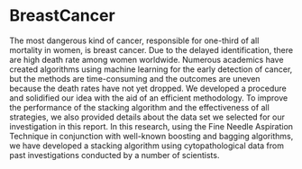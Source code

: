 # BreastCancer
The most dangerous kind of cancer, responsible for one-third of all mortality in women,
is breast cancer. Due to the delayed identification, there are high death rate among women worldwide.
Numerous academics have created algorithms using machine learning for the early detection of cancer, but
the methods are time-consuming and the outcomes are uneven because the death rates have not yet dropped.
We developed a procedure and solidified our idea with the aid of an efficient methodology. To improve the
performance of the stacking algorithm and the effectiveness of all strategies, we also provided details about
the data set we selected for our investigation in this report. In this research, using the Fine Needle Aspiration
Technique in conjunction with well-known boosting and bagging algorithms, we have developed a stacking
algorithm using cytopathological data from past investigations conducted by a number of scientists.
